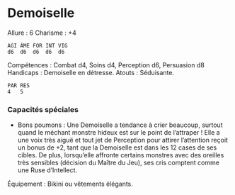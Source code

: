 # Demoiselle

Allure : 6
Charisme : +4

	AGI	ÂME	FOR	INT	VIG
	d6	d6	d6	d6	d6

Compétences : Combat d4, Soins d4, Perception d6, Persuasion d8
Handicaps : Demoiselle en détresse.
Atouts : Séduisante.

	PAR	RES
	4	5

### Capacités spéciales
- Bons poumons : Une Demoiselle a tendance à crier beaucoup, surtout quand le méchant monstre hideux est sur le point de l’attraper ! Elle a une voix très aiguë et tout jet de Perception pour attirer l’attention reçoit un bonus de +2, tant que la Demoiselle est dans les 12 cases de ses cibles. De plus, lorsqu’elle affronte certains monstres avec des oreilles très sensibles (décision du Maître du Jeu), ses cris comptent comme une Ruse d’Intellect.

Équipement : Bikini ou vêtements élégants.
